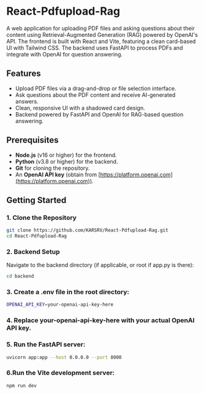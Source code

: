 # React-Pdfupload-Rag

A web application for uploading PDF files and asking questions about their content using Retrieval-Augmented Generation (RAG) powered by OpenAI's API. The frontend is built with React and Vite, featuring a clean card-based UI with Tailwind CSS. The backend uses FastAPI to process PDFs and integrate with OpenAI for question answering.

## Features
- Upload PDF files via a drag-and-drop or file selection interface.
- Ask questions about the PDF content and receive AI-generated answers.
- Clean, responsive UI with a shadowed card design.
- Backend powered by FastAPI and OpenAI for RAG-based question answering.

## Prerequisites
- **Node.js** (v16 or higher) for the frontend.
- **Python** (v3.8 or higher) for the backend.
- **Git** for cloning the repository.
- An **OpenAI API key** (obtain from [https://platform.openai.com](https://platform.openai.com)).

## Getting Started

### 1. Clone the Repository
```bash
git clone https://github.com/KARSRV/React-Pdfupload-Rag.git
cd React-Pdfupload-Rag
```

### 2. Backend Setup

Navigate to the backend directory (if applicable, or root if app.py is there):
```bash
cd backend
```

### 3. Create a .env file in the root directory:
```bash
OPENAI_API_KEY=your-openai-api-key-here
```

### 4. Replace your-openai-api-key-here with your actual OpenAI API key.


### 5. Run the FastAPI server:
```bash
uvicorn app:app --host 0.0.0.0 --port 8000
```

### 6.Run the Vite development server:
```bash
npm run dev
```
